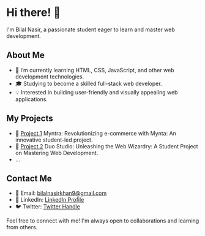 # Hi there! 👋

I'm Bilal Nasir, a passionate student eager to learn and master web development.

## About Me

- 🌱 I’m currently learning HTML, CSS, JavaScript, and other web development technologies.
- 🎓 Studying to become a skilled full-stack web developer.
- 💡 Interested in building user-friendly and visually appealing web applications.

## My Projects

- 🚀 [Project 1](https://github.com/bilalnasirkhan9/Cynthia-Ugwu) Myntra: Revolutionizing e-commerce with Mynta: An innovative student-led project.
- 🚀 [Project 2](https://github.com/bilalnasirkhan9/Duo-Studio) Duo Studio: Unleashing the Web Wizardry: A Student Project on Mastering Web Development. 
- ...

## Contact Me

- 📧 Email: bilalnasirkhan9@gmail.com
- 🔗 LinkedIn: [LinkedIn Profile](https://www.linkedin.com/in/bilal-nasir-engage/)
- 🐦 Twitter: [Twitter Handle](https://twitter.com/bilalnasirkhan9)

Feel free to connect with me! I'm always open to collaborations and learning from others.
